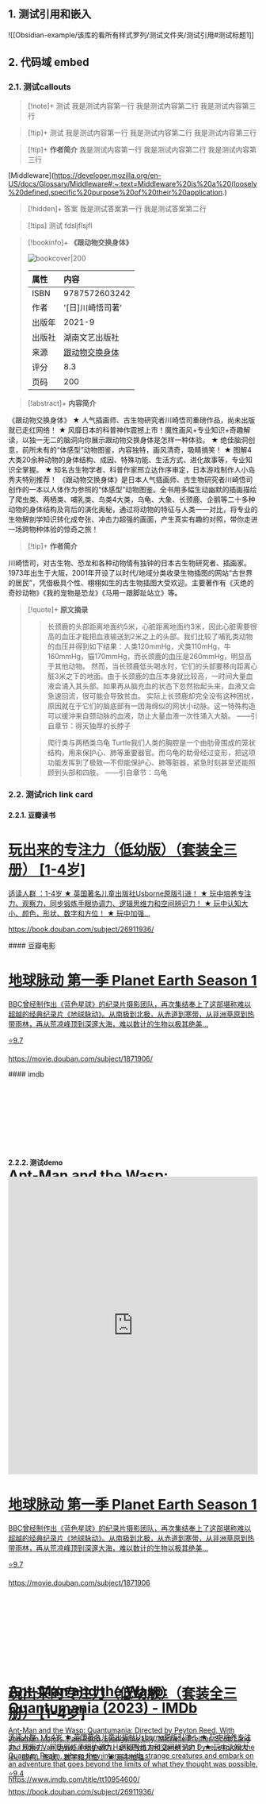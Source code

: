 ## 1. 测试引用和嵌入

![[Obsidian-example/该库的看所有样式罗列/测试文件夹/测试引用#测试标题1]]

## 2. 代码域 embed
### 2.1. 测试callouts

> [!note]+ 测试
> 我是测试内容第一行
> 我是测试内容第二行
> 我是测试内容第三行

> [!tip]+ 测试
> 我是测试内容第一行
> 我是测试内容第二行
> 我是测试内容第三行

> [!tip]+ **作者简介**
> 我是测试内容第一行
> 我是测试内容第二行
> 我是测试内容第三行

[Middleware](https://developer.mozilla.org/en-US/docs/Glossary/Middleware#:~:text=Middleware%20is%20a%20(loosely%20defined,specific%20purpose%20of%20their%20application.)


> [!hidden]+ 答案
> 我是测试答案第一行
> 我是测试答案第二行



> [!tips] 测试
> fdsljflsjfl

>[!bookinfo]+ **《跟动物交换身体》**
>
>![bookcover|200](https://img2.doubanio.com/view/subject/l/public/s34003891.jpg)
>
>| 属性   | 内容                                       |
>|:------ |:------------------------------------------ |
>| ISBN   | 9787572603242                             |
>| 作者   | '[日]川崎悟司著'                           |
>| 出版年 | 2021-9                      | 
>| 出版社 | 湖南文艺出版社                          |
>| 来源   | [跟动物交换身体](https://book.douban.com/subject/35601874/) |
>| 评分   |  8.3                            |
>| 页码   | 200                        |

> [!abstract]+ **内容简介**
> 
《跟动物交换身体》
★  人气插画师、古生物研究者川崎悟司重磅作品，尚未出版就已走红网络！
★  风靡日本的科普神作震撼上市！魔性画风+专业知识+奇趣解读，以独一无二的脑洞向你展示跟动物交换身体是怎样一种体验。
★  绝佳脑洞创意，前所未有的“体感型”动物图鉴，内容独特，画风清奇，吸睛搞笑！
★  图解4大类20余种动物的身体结构、成因、特殊功能、生活方式、进化故事等，专业知识全掌握。
★  知名古生物学者、科普作家邢立达作序审定，日本游戏制作人小岛秀夫特别推荐！
《跟动物交换身体》是日本人气插画师、古生物研究者川崎悟司创作的一本以人体作为参照的“体感型”动物图鉴。全书用多幅生动幽默的插画描绘了爬虫类、两栖类、哺乳类、鸟类4大类，乌龟、大象、长颈鹿、企鹅等二十多种动物的身体结构及背后的演化奥秘，通过将动物的特征与人类一一对比，将专业的生物解剖学知识转化成夸张、冲击力超强的画面，产生真实有趣的对照，带你走进一场跨物种体验的惊奇之旅！

> [!tip]+ **作者简介**
>
 川崎悟司，对古生物、恐龙和各种动物情有独钟的日本古生物研究者、插画家。1973年出生于大阪，2001年开设了以时代/地域分类收录生物插图的网站“古世界的居民”，凭借极具个性、栩栩如生的古生物插图大受欢迎。主要著作有《灭绝的奇妙动物》《我的宠物是恐龙》《马用一跟脚趾站立》等。


> [!quote]+ **原文摘录**
>
>>长颈鹿的头部距离地面约5米，心脏距离地面约3米，因此心脏需要很高的血压才能把血液输送到2米之上的头部。我们比较了哺乳类动物的血压并得到如下结果：人类120mmHg，犬类110mHg，牛160mmHg，猫170mmHg，而长颈鹿的血压是260mmHg，明显高于其他动物。
然而，当长颈鹿低头喝水时，它们的头部要移向距离心脏3米之下的地面。由于长颈鹿的血压本身就比较高，一时间大量血液会涌入其头部。如果再从脑充血的状态下忽然抬起头来，血液又会急速回流，很可能会导致贫血。
实际上长颈鹿却完全没有这种困扰，原因就在于它们的脑底部有一团海绵似的网状小动脉。这一特殊构造可以缓沖来自颈动脉的血液，防止大量血液一次性涌入大脑。
——引自章节：得天独厚的长脖子
 >
>> 爬行类与两栖类乌龟
Turtle我们人类的胸腔是一个由肋骨围成的笼状结构，用来保护心、肺等重要器官。而乌龟的助骨经过变形，把这项功能发挥到了极致—不但能保护心、肺等脏器，紧急时刻甚至还能照顾到头部和四肢。
——引自章节：乌龟

### 2.2. 测试rich link card

#### 2.2.1. 豆瓣读书
<div class="rich-link-card-container" style="width:100%"><a class="rich-link-card" href="https://book.douban.com/subject/26911936/" target="_blank" style="width:100%">
	<div class="rich-link-image-container">
		<div class="rich-link-image" style="background-image: url('https://img9.doubanio.com/view/subject/l/public/s33805013.jpg')">
	</div>
	</div>
	<div class="rich-link-card-text">
		<h1 class="rich-link-card-title">玩出来的专注力（低幼版）（套装全三册） [1-4岁]</h1>
		<p class="rich-link-card-description">
		适读人群 ：1-4岁 ★ 英国著名儿童出版社Usborne原版引进！ ★ 玩中培养专注力、观察力，同步锻炼手眼协调力、逻辑思维力和空间辨识力！ ★ 玩中认知大小、颜色，形状、数字和方位！ ★ 玩中加强...
		</p>
		<p class="rich-link-href">
		https://book.douban.com/subject/26911936/
		</p>
	</div>
</a></div>
#### 豆瓣电影
<div class="rich-link-card-container"><a class="rich-link-card" href="https://movie.douban.com/subject/1871906/" target="_blank">
	<div class="rich-link-image-container">
		<div class="rich-link-image" style="background-image: url('https://img9.doubanio.com/view/photo/s_ratio_poster/public/p2155172952.jpg')">
	</div>
	</div>
	<div class="rich-link-card-text">
		<h1 class="rich-link-card-title">地球脉动 第一季 Planet Earth Season 1</h1>
		<p class="rich-link-card-description">
		BBC曾经制作出《蓝色星球》的纪录片摄影团队，再次集结奉上了这部堪称难以超越的经典纪录片《地球脉动》。从南极到北极，从赤道到寒带，从非洲草原到热带雨林，再从荒凉峰顶到深邃大海，难以数计的生物以极其绝美...
		</p>
		<p class="rich-link-card-rating">
			⭐9.7
		</p>
		<p class="rich-link-href">
			https://movie.douban.com/subject/1871906/
		</p>
	</div>
</a></div>
####  imdb
<div class="rich-link-card-container" style="height:140px"><a class="rich-link-card" href="https://www.imdb.com/title/tt10954600/?ref_=vp_vi_tt" target="_blank" style="width:100%">
	<div class="rich-link-image-container" style="height:140px">
		<div class="rich-link-image" style="background-image: url('https://m.media-amazon.com/images/M/MV5BNDgyNGM4NTYtN2M3MS00YTY2LTk0OWUtZmIzYjg3MmQ0OGM4XkEyXkFqcGdeQXVyODk4OTc3MTY@._V1_FMjpg_UX1000_.jpg')">
	</div>
	</div>
	<div class="rich-link-card-text">
		<h1 class="rich-link-card-title">Ant-Man and the Wasp: Quantumania (2023) - IMDb</h1>
		<p class="rich-link-card-description">
		Ant-Man and the Wasp: Quantumania: Directed by Peyton Reed. With Paul Rudd, Evangeline Lilly, Jonathan Majors, Kathryn Newton. Scott Lang and Hope Van Dyne, along with Hank Pym and Janet Van Dyne, explore the Quantum Realm, where they interact with strange creatures and embark on an adventure that goes beyond the limits of what they thought was possible.
		</p>
		<p class="rich-link-href">
			https://www.imdb.com/title/tt10954600/?ref_=vp_vi_tt
		</p>
	</div>
</a></div>

#### 2.2.2. 测试demo


<iframe src="https://player.bilibili.com/player.html?bvid=BV1et4y1K7bY&page=1&high_quality=1&as_wide=1&allowfullscreen=true" frameborder="no" allowfullscreen sandbox="allow-top-navigation-by-user-activation allow-same-origin allow-forms allow-scripts allow-popups" class="" style="width:100%;height:600px"></iframe>


<div class="rich-link-card-container"><a class="rich-link-card" href="https://movie.douban.com/subject/1871906" target="_blank" style="width:100%">
	<div class="rich-link-image-container">
		<div class="rich-link-image" style="background-image: url('https://img9.doubanio.com/view/photo/s_ratio_poster/public/p2155172952.jpg')">
	</div>
	</div>
	<div class="rich-link-card-text">
		<h1 class="rich-link-card-title">地球脉动 第一季 Planet Earth Season 1</h1>
		<p class="rich-link-card-description">
		BBC曾经制作出《蓝色星球》的纪录片摄影团队，再次集结奉上了这部堪称难以超越的经典纪录片《地球脉动》。从南极到北极，从赤道到寒带，从非洲草原到热带雨林，再从荒凉峰顶到深邃大海，难以数计的生物以极其绝美...
		</p>
		<p class="rich-link-card-rating">
			⭐9.7
		</p>
		<p class="rich-link-href">
			https://movie.douban.com/subject/1871906
		</p>
	</div>
</a></div>



<div class="rich-link-card-container" style="height:140px"><a class="rich-link-card" href="https://www.imdb.com/title/tt10954600/" target="_blank" style="width:100%">
	<div class="rich-link-image-container" style="height:140px">
		<div class="rich-link-image" style="background-image: url('https://m.media-amazon.com/images/M/MV5BNDgyNGM4NTYtN2M3MS00YTY2LTk0OWUtZmIzYjg3MmQ0OGM4XkEyXkFqcGdeQXVyODk4OTc3MTY@._V1_FMjpg_UX1000_.jpg')">
	</div>
	</div>
	<div class="rich-link-card-text">
		<h1 class="rich-link-card-title">Ant-Man and the Wasp: Quantumania (2023) - IMDb</h1>
		<p class="rich-link-card-description">
		Ant-Man and the Wasp: Quantumania: Directed by Peyton Reed. With Jonathan Majors, Paul Rudd, Evangeline Lilly, Michelle Pfeiffer. Scott Lang and Hope Van Dyne, along with Hank Pym and Janet Van Dyne, explore the Quantum Realm, where they interact with strange creatures and embark on an adventure that goes beyond the limits of what they thought was possible.
		</p>
		<p class="rich-link-href">
			https://www.imdb.com/title/tt10954600/
		</p>
	</div>
</a></div>



<div class="rich-link-card-container"><a class="rich-link-card" href="https://book.douban.com/subject/26911936/" target="_blank" style="width:100%">
	<div class="rich-link-image-container">
		<div class="rich-link-image" style="background-image: url('https://img9.doubanio.com/view/subject/l/public/s33805013.jpg')">
	</div>
	</div>
	<div class="rich-link-card-text">
		<h1 class="rich-link-card-title">玩出来的专注力（低幼版）（套装全三册） [1-4岁]</h1>
		<p class="rich-link-card-description">
		适读人群 ：1-4岁 ★ 英国著名儿童出版社Usborne原版引进！ ★ 玩中培养专注力、观察力，同步锻炼手眼协调力、逻辑思维力和空间辨识力！ ★ 玩中认知大小、颜色，形状、数字和方位！ ★ 玩中加强...
		</p>
		<p class="rich-link-card-rating">
			⭐9.4
		</p>
		<p class="rich-link-href">
			https://book.douban.com/subject/26911936/
		</p>
	</div>
</a></div>






